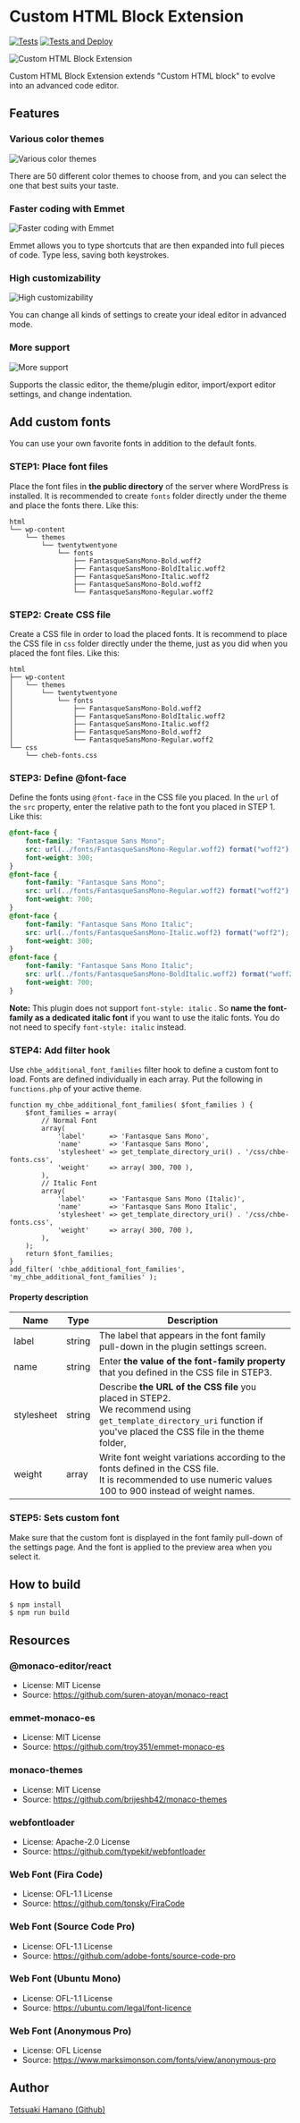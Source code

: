#  Custom HTML Block Extension

[![Tests](https://github.com/t-hamano/custom-html-block-extension/actions/workflows/run-test.yml/badge.svg)](https://github.com/t-hamano/custom-html-block-extension/actions/workflows/run-test.yml)
[![Tests and Deploy](https://github.com/t-hamano/custom-html-block-extension/actions/workflows/run-test-and-deploy.yml/badge.svg)](https://github.com/t-hamano/custom-html-block-extension/actions/workflows/run-test-and-deploy.yml)

![Custom HTML Block Extension](https://raw.githubusercontent.com/t-hamano/custom-html-block-extension/main/assets/images/admin/welcome-guide/slide_1.gif)

Custom HTML Block Extension extends "Custom HTML block" to evolve into an advanced code editor.

## Features

### Various color themes
![Various color themes](https://raw.githubusercontent.com/t-hamano/custom-html-block-extension/main/assets/images/admin/welcome-guide/slide_2.gif)

There are 50 different color themes to choose from, and you can select the one that best suits your taste.

### Faster coding with Emmet
![Faster coding with Emmet](https://raw.githubusercontent.com/t-hamano/custom-html-block-extension/main/assets/images/admin/welcome-guide/slide_3.gif)

Emmet allows you to type shortcuts that are then expanded into full pieces of code. Type less, saving both keystrokes.

### High customizability
![High customizability](https://raw.githubusercontent.com/t-hamano/custom-html-block-extension/main/assets/images/admin/welcome-guide/slide_4.jpg)

You can change all kinds of settings to create your ideal editor in advanced mode.

### More support
![More support](https://raw.githubusercontent.com/t-hamano/custom-html-block-extension/main/assets/images/admin/welcome-guide/slide_5.jpg)

Supports the classic editor, the theme/plugin editor, import/export editor settings, and change indentation.

## Add custom fonts

You can use your own favorite fonts in addition to the default fonts.

### STEP1:  Place font files

Place the font files in **the public directory** of the server where WordPress is installed.
It is recommended to create `fonts` folder directly under the theme and place the fonts there.
Like this:

```
html
└── wp-content
    └── themes
        └── twentytwentyone
            └── fonts
                ├── FantasqueSansMono-Bold.woff2
                ├── FantasqueSansMono-BoldItalic.woff2
                ├── FantasqueSansMono-Italic.woff2
                ├── FantasqueSansMono-Bold.woff2
                └── FantasqueSansMono-Regular.woff2
```

### STEP2: Create CSS file

Create a CSS file in order to load the placed fonts.
It is recommend to place the CSS file in `css` folder directly under the theme, just as you did when you placed the font files.
Like this:

```
html
├── wp-content
│   └── themes
│       └── twentytwentyone
│           └── fonts
│               ├── FantasqueSansMono-Bold.woff2
│               ├── FantasqueSansMono-BoldItalic.woff2
│               ├── FantasqueSansMono-Italic.woff2
│               ├── FantasqueSansMono-Bold.woff2
│               └── FantasqueSansMono-Regular.woff2
└── css
    └── cheb-fonts.css
```

### STEP3: Define @font-face

Define the fonts using `@font-face` in the CSS file you placed.
In the `url` of the `src` property, enter the relative path to the font you placed in STEP 1.
Like this:

```CSS:chbe-fonts.css
@font-face {
	font-family: "Fantasque Sans Mono";
	src: url(../fonts/FantasqueSansMono-Regular.woff2) format("woff2");
	font-weight: 300;
}
@font-face {
	font-family: "Fantasque Sans Mono";
	src: url(../fonts/FantasqueSansMono-Regular.woff2) format("woff2");
	font-weight: 700;
}
@font-face {
	font-family: "Fantasque Sans Mono Italic";
	src: url(../fonts/FantasqueSansMono-Italic.woff2) format("woff2");
	font-weight: 300;
}
@font-face {
	font-family: "Fantasque Sans Mono Italic";
	src: url(../fonts/FantasqueSansMono-BoldItalic.woff2) format("woff2");
	font-weight: 700;
}
```

**Note:** This plugin does not support `font-style: italic` . So **name the font-family as a dedicated italic font** if you want to use the italic fonts. You do not need to specify `font-style: italic` instead.

### STEP4: Add filter hook

Use `chbe_additional_font_families` filter hook to define a custom font to load.
Fonts are defined individually in each array.
Put the following in `functions.php` of your active theme.

```php:functions.php
function my_chbe_additional_font_families( $font_families ) {
	$font_families = array(
		// Normal Font
		array(
			'label'      => 'Fantasque Sans Mono',
			'name'       => 'Fantasque Sans Mono',
			'stylesheet' => get_template_directory_uri() . '/css/chbe-fonts.css',
			'weight'     => array( 300, 700 ),
		),
		// Italic Font
		array(
			'label'      => 'Fantasque Sans Mono (Italic)',
			'name'       => 'Fantasque Sans Mono Italic',
			'stylesheet' => get_template_directory_uri() . '/css/chbe-fonts.css',
			'weight'     => array( 300, 700 ),
		),
	);
	return $font_families;
}
add_filter( 'chbe_additional_font_families', 'my_chbe_additional_font_families' );
```

#### Property description

| Name       | Type   | Description                                                  |
| ---------- | ------ | ------------------------------------------------------------ |
| label      | string | The label that appears in the font family pull-down in the plugin settings screen. |
| name       | string | Enter **the value of the font-family property** that you defined in the CSS file in STEP3. |
| stylesheet | string | Describe **the URL of the CSS file** you placed in STEP2.<br/>We recommend using `get_template_directory_uri` function if you've placed the CSS file in the theme folder, |
| weight     | array  | Write font weight variations according to the fonts defined in the CSS file.<br />It is recommended to use numeric values 100 to 900 instead of weight names. |

### STEP5: Sets custom font

Make sure that the custom font is displayed in the font family pull-down of the settings page. And the font is applied to the preview area when you select it.

## How to build

```
$ npm install
$ npm run build
```

## Resources

### @monaco-editor/react
* License: MIT License
* Source: https://github.com/suren-atoyan/monaco-react

### emmet-monaco-es
* License: MIT License
* Source: https://github.com/troy351/emmet-monaco-es

### monaco-themes
* License: MIT License
* Source: https://github.com/brijeshb42/monaco-themes

### webfontloader
* License: Apache-2.0 License
* Source: https://github.com/typekit/webfontloader

### Web Font (Fira Code)
* License: OFL-1.1 License
* Source: https://github.com/tonsky/FiraCode

### Web Font (Source Code Pro)
* License: OFL-1.1 License
* Source: https://github.com/adobe-fonts/source-code-pro

### Web Font (Ubuntu Mono)
* License: OFL-1.1 License
* Source: https://ubuntu.com/legal/font-licence

### Web Font (Anonymous Pro)
* License: OFL License
* Source: https://www.marksimonson.com/fonts/view/anonymous-pro

## Author

[Tetsuaki Hamano (Github)](https://github.com/t-hamano)
